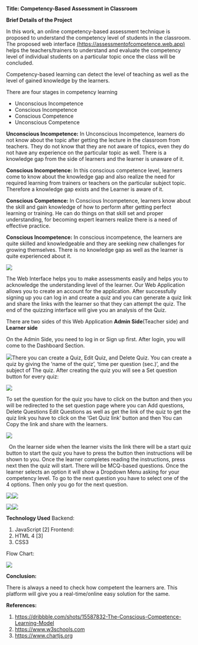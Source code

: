 ﻿**Title: Competency-Based Assessment in Classroom** 

**Brief Details of the Project** 

In this work, an online competency-based assessment technique is proposed to understand the competency  level  of  students  in  the  classroom.  The  proposed  web  interface [(https://assessmentofcompetence.web.app)](https://assessmentofcompetence.web.app/)  helps  the  teachers/trainers  to  understand  and evaluate the competency level of individual students on a  particular topic once the class will be concluded.  

Competency-based  learning  can  detect  the  level  of  teaching  as  well  as  the  level  of  gained knowledge by the learners. 

There are four stages in competency learning  

- Unconscious Incompetence 
- Conscious Incompetence 
- Conscious Competence 
- Unconscious Competence 

**Unconscious Incompetence:** In Unconscious Incompetence, learners do not know about the topic after getting the lecture in the classroom from teachers.  They do not know that they are not aware of topics, even they do not have any experience on the particular topic as well. There is a knowledge gap from the side of learners and the learner is unaware of it. 

**Conscious Incompetence:** In this conscious competence level, learners come to know about the knowledge gap and also realize the need for required learning from trainers or teachers on the particular subject topic. Therefore a knowledge gap exists and the Learner is aware of it. 

**Conscious Competence:** In Conscious Incompetence, learners know about the skill and gain knowledge of how to perform after getting perfect learning or training. He can do things on that skill  set and  proper understanding, for  becoming  expert  learners  realize there  is  a  need  of effective practice.  

**Conscious  Incompetence:**   In  conscious  incompetence,  the  learners  are  quite  skilled  and knowledgeable  and  they  are  seeking  new  challenges  for  growing  themselves.  There  is  no knowledge gap as well as the learner is quite experienced about it. 

![](Aspose.Words.1d77fe79-49b1-4e20-9944-402e6ade56a6.001.jpeg)

The Web Interface helps you to make assessments easily and helps you to acknowledge the understanding level of the learner. Our Web Application allows you to create an account for the application. After successfully signing up you can log in and create a quiz and you can generate a quiz link and share the links with the learner so that they can attempt the quiz. The end of the quizzing interface will give you an analysis of the Quiz. 

There are two sides of this Web Application **Admin Side**(Teacher side) and **Learner side**  

On the Admin Side, you need to log in or Sign up first. After login, you will come to the Dashboard Section. 

![](Aspose.Words.1d77fe79-49b1-4e20-9944-402e6ade56a6.002.jpeg)There you can create a Quiz, Edit Quiz, and Delete Quiz. You can create a quiz by giving the ‘name of the quiz’, ‘time per question (sec.)’, and the subject of The quiz. After creating the quiz you will see a Set question button for every quiz: 

![](Aspose.Words.1d77fe79-49b1-4e20-9944-402e6ade56a6.003.jpeg)

To set the question for the quiz you have to click on the button and then you will be redirected to the set question page where you can Add questions, Delete Questions  Edit Questions as well as get the link of the quiz to get the quiz link you have to click on the ‘Get Quiz link’ button and then You can Copy the link and share with the learners. 

![](Aspose.Words.1d77fe79-49b1-4e20-9944-402e6ade56a6.004.jpeg)

` `On the learner side when the learner visits the link there will be a start quiz button to start the quiz you have to press the button then instructions will be shown to you. Once the learner completes reading the instructions, press next then the quiz will start. There will be MCQ-based questions. Once the learner selects an option it will show a Dropdown Menu asking for your competency level. To go to the next question you have to select one of the 4 options. Then only you go for the next question.  

![](Aspose.Words.1d77fe79-49b1-4e20-9944-402e6ade56a6.005.png)![](Aspose.Words.1d77fe79-49b1-4e20-9944-402e6ade56a6.006.png)

![](Aspose.Words.1d77fe79-49b1-4e20-9944-402e6ade56a6.007.png)![](Aspose.Words.1d77fe79-49b1-4e20-9944-402e6ade56a6.008.png)

**Technology Used**  Backend:  

1. JavaScript [2]  Frontend:  
1. HTML 4 [3] 
1. CSS3 

Flow Chart: 

![](Aspose.Words.1d77fe79-49b1-4e20-9944-402e6ade56a6.009.jpeg)

**Conclusion:** 

There is always a need to check how competent the learners are. This platform will give you a real-time/online easy solution for the same. 

**References:** 

1. [https://dribbble.com/shots/15587832-The-Conscious-Competence-Learning-Model ](https://dribbble.com/shots/15587832-The-Conscious-Competence-Learning-Model)
1. [https://www.w3schools.com  ](https://www.w3schools.com/)
1. [https://www.chartjs.org ](https://www.chartjs.org/)
